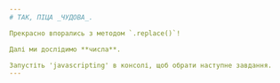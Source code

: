```yaml
---
# ТАК, ПІЦА _ЧУДОВА_.

Прекрасно впорались з методом `.replace()`!

Далі ми дослідимо **числа**.

Запустіть 'javascripting' в консолі, щоб обрати наступне завдання.
---
```

